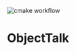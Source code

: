 ![cmake workflow](https://github.com/goossens/ObjectTalk/actions/workflows/cmake.yml/badge.svg)

# ObjectTalk
